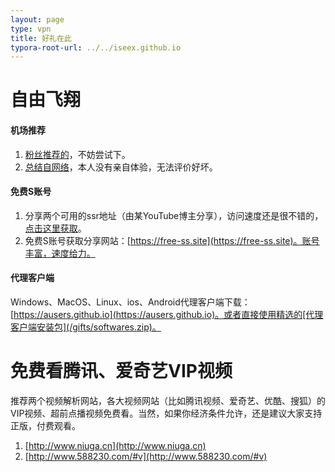 ```yaml
---
layout: page
type: vpn
title: 好礼在此
typora-root-url: ../../iseex.github.io
---
```


# 自由飞翔

#### <i class="fa fa-paper-plane"></i> 机场推荐

1. [粉丝推荐的](http://letsvpn.info/)，不妨尝试下。
2. [总结自网络](https://iseex.github.io/gifts/vpn.pdf)，本人没有亲自体验，无法评价好坏。

#### <i class="fa fa-key"></i> 免费S账号

1. 分享两个可用的ssr地址（由某YouTube博主分享），访问速度还是很不错的，[点击这里获取](https://iseex.github.io/gifts/freessr.pdf)。
2. 免费S账号获取分享网站：[https://free-ss.site](https://free-ss.site)。账号丰富，速度给力。

#### <i class="fa fa-wrench"></i> 代理客户端

Windows、MacOS、Linux、ios、Android代理客户端下载：[https://ausers.github.io](https://ausers.github.io)。或者直接使用精选的[代理客户端安装包](/gifts/softwares.zip)。

# 免费看腾讯、爱奇艺VIP视频

推荐两个视频解析网站，各大视频网站（比如腾讯视频、爱奇艺、优酷、搜狐）的VIP视频、超前点播视频免费看。当然，如果你经济条件允许，还是建议大家支持正版，付费观看。

1. [http://www.niuga.cn](http://www.niuga.cn)
2. [http://www.588230.com/#v](http://www.588230.com/#v)

